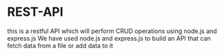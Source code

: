 # REST-API
this is a restful API which will perform CRUD operations using node.js and express.js
We have used node.js and express.js to build an API that can fetch data from a file or add data to it
